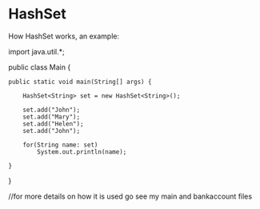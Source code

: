 # HashSet
How HashSet works, an example:

import java.util.*;

public class Main {

	
	public static void main(String[] args) {
		
		HashSet<String> set = new HashSet<String>();
		
		set.add("John");
		set.add("Mary");
		set.add("Helen");
		set.add("John");
		
		for(String name: set)
			System.out.println(name);
		
	}

}

//for more details on how it is used go see my main and bankaccount files
